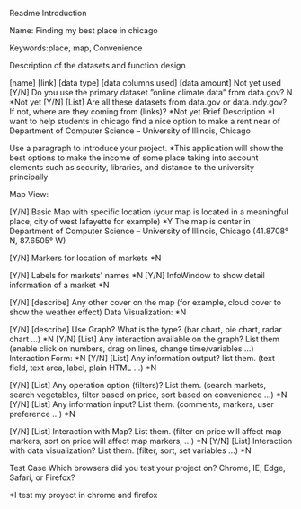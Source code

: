 Readme Introduction

Name: Finding my best place in chicago

Keywords:place, map, Convenience

Description of the datasets and function design

[name] [link] [data type] [data columns used] [data amount] Not yet used
[Y/N] Do you use the primary dataset ”online climate data” from data.gov? N
*Not yet
[Y/N] [List] Are all these datasets from data.gov or data.indy.gov? If not, where are they coming from (links)?
*Not yet
Brief Description
*I want to help students in chicago find a nice option to make a rent near of Department of Computer Science – University of Illinois, Chicago

Use a paragraph to introduce your project.
*This application will show the best options to make the income of some place taking into account elements such as security, libraries, and distance to the university principally

Map View:

[Y/N] Basic Map with specific location (your map is located in a meaningful place, city of west lafayette for example)
*Y The map is center in Department of Computer Science – University of Illinois, Chicago (41.8708° N, 87.6505° W)

[Y/N] Markers for location of markets
*N

[Y/N] Labels for markets' names
*N
[Y/N] InfoWindow to show detail information of a market
*N

[Y/N] [describe] Any other cover on the map (for example, cloud cover to show the weather effect)
Data Visualization:
*N

[Y/N] [describe] Use Graph? What is the type? (bar chart, pie chart, radar chart ...)
*N
[Y/N] [List] Any interaction available on the graph? List them (enable click on numbers, drag on lines, change time/variables ...)
Interaction Form:
*N
[Y/N] [List] Any information output? list them. (text field, text area, label, plain HTML ...)
*N

[Y/N] [List] Any operation option (filters)? List them. (search markets, search vegetables, filter based on price, sort based on convenience ...)
*N
[Y/N] [List] Any information input? List them. (comments, markers, user preference ...)
*N

[Y/N] [List] Interaction with Map? List them. (filter on price will affect map markers, sort on price will affect map markers, ...)
*N
[Y/N] [List] Interaction with data visualization? List them. (filter, sort, set variables ...)
*N

Test Case Which browsers did you test your project on? Chrome, IE, Edge, Safari, or Firefox?

*I test my proyect in chrome and firefox



